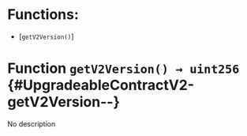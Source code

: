 # Functions:

- [`getV2Version()`]

# Function `getV2Version() → uint256` {#UpgradeableContractV2-getV2Version--}

No description
